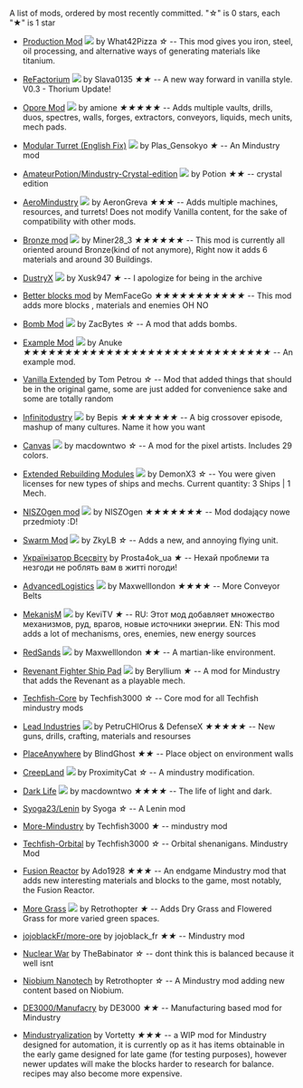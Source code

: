 
A list of mods, ordered by most recently committed. "☆" is 0 stars, each "★" is 1 star


  * [Production Mod](https://github.com/What42Pizza/Mindustry-Production-Mod) ![](images/mindustry-production-mod-icon.png) by What42Pizza *☆* -- This mod gives you iron, steel, oil processing, and alternative ways of generating materials like titanium.

  * [ReFactorium](https://github.com/Slava0135/ReFactorium) ![](images/refactorium-icon.png) by Slava0135 *★★* -- A new way forward in vanilla style. V0.3 - Thorium Update!

  * [Opore Mod](https://github.com/xamionex/Opore-Mod) ![](images/opore-mod-icon.png) by amione *★★★★★* -- Adds multiple vaults, drills, duos, spectres, walls, forges, extractors, conveyors, liquids, mech units, mech pads.

  * [Modular Turret (English Fix)](https://github.com/xhz313123/Modular-Turret) ![](images/modular-turret-icon.png) by Plas_Gensokyo *★* -- An Mindustry mod

  * [AmateurPotion/Mindustry-Crystal-edition](https://github.com/AmateurPotion/Mindustry-Crystal-edition) ![](images/mindustry-crystal-edition-icon.png) by Potion *★★* -- crystal edition

  * [AeroMindustry](https://github.com/AeronGreva/AeroMindustry) ![](images/aeromindustry-icon.png) by AeronGreva *★★★* -- Adds multiple machines, resources, and turrets!
Does not modify Vanilla content, for the sake of compatibility with other mods.

  * [Bronze mod](https://github.com/Miner28/Bronze-Mod) ![](images/bronze-mod-icon.png) by Miner28_3 *★★★★★★* -- This mod is currently all oriented around Bronze(kind of not anymore), Right now it adds 6 materials and around 30 Buildings.

  * [DustryX](https://github.com/Xusk947/DustryX) ![](images/dustryx-icon.png) by Xusk947 *★* -- I apologize for being in the archive

  * [Better blocks mod](https://github.com/MemFaceGo/Better-Blocks-Mod)  by MemFaceGo *★★★★★★★★★★★* -- This mod adds more blocks , materials and enemies OH NO

  * [Bomb Mod](https://github.com/ZacBytes/BombMod) ![](images/bombmod-icon.png) by ZacBytes *☆* -- A mod that adds bombs.

  * [Example Mod](https://github.com/Anuken/ExampleMod) ![](images/examplemod-icon.png) by Anuke *★★★★★★★★★★★★★★★★★★★★★★★★★★★★★★* -- An example mod.

  * [Vanilla Extended](https://github.com/ballgamer56/VanillaExtended)  by Tom Petrou *☆* -- Mod that added things that should be in the original game, some are just added for convenience sake and some are totally random

  * [Infinitodustry](https://github.com/ThatOneBepis/Infinitodustry) ![](images/infinitodustry-icon.png) by Bepis *★★★★★★★* -- A big crossover episode, mashup of many cultures. Name it how you want

  * [Canvas](https://github.com/ZkyLB/Canvas) ![](images/canvas-icon.png) by macdowntwo *☆* -- A mod for the pixel artists. Includes 29 colors.

  * [Extended Rebuilding Modules](https://github.com/DemonX3/DemonX3-ERM) ![](images/demonx3-erm-icon.png) by DemonX3 *☆* -- You were given licenses for new types of ships and mechs. Current quantity: 3 Ships | 1 Mech.

  * [NISZOgen mod](https://github.com/niszogen/mindustrymod1) ![](images/mindustrymod1-icon.png) by NISZOgen *★★★★★★★* -- Mod dodający nowe przedmioty :D!

  * [Swarm Mod](https://github.com/ZkyLB/Swarm-Mod) ![](images/swarm-mod-icon.png) by ZkyLB *☆* -- Adds a new, and annoying flying unit.

  * [Українізатор Всесвіту](https://github.com/Prosta4okua/Ukrajinisator)  by Prosta4ok_ua *★* -- Нехай проблеми та незгоди не роблять вам в житті погоди!

  * [AdvancedLogistics](https://github.com/Maxwelllondon92/AdvancedLogisticsMod) ![](images/advancedlogisticsmod-icon.png) by Maxwelllondon *★★★★* -- More Conveyor Belts

  * [MekanisM](https://github.com/KeviTV/MekanisM) ![](images/mekanism-icon.png) by KeviTV *★* -- RU: Этот мод добавляет множество механизмов, руд, врагов, новые источники энергии.
EN: This mod adds a lot of mechanisms, ores, enemies, new energy sources

  * [RedSands](https://github.com/Maxwelllondon92/RedSands) ![](images/redsands-icon.png) by Maxwelllondon *★★* -- A martian-like environment.

  * [Revenant Fighter Ship Pad](https://github.com/BasedUser/RevenantMod) ![](images/revenantmod-icon.png) by Beryllium *★* -- A mod for Mindustry that adds the Revenant as a playable mech.

  * [Techfish-Core](https://github.com/TechFish3000/Techfish-Core)  by Techfish3000 *☆* -- Core mod for all Techfish mindustry mods

  * [Lead Industries](https://github.com/PetruCHIOrus/lead_ind) ![](images/lead_ind-icon.png) by PetruCHIOrus & DefenseX *★★★★★* -- New guns, drills, crafting, materials and resourses

  * [PlaceAnywhere](https://github.com/BlindGhostPL/PlaceAnywhere)  by BlindGhost *★★* -- Place object on environment walls

  * [CreepLand](https://github.com/ProximityCatz/CreepLand) ![](images/creepland-icon.png) by ProximityCat *☆* -- A mindustry modification.

  * [Dark Life](https://github.com/ZkyLB/Dark-Life) ![](images/dark-life-icon.png) by macdowntwo *★★★★* -- The life of light and dark.

  * [Syoga23/Lenin](https://github.com/Syoga23/Lenin)  by Syoga *☆* -- A Lenin mod

  * [More-Mindustry](https://github.com/TechFish3000/More-Mindustry)  by Techfish3000 *★* -- mindustry mod

  * [Techfish-Orbital](https://github.com/TechFish3000/Techfish-Orbital)  by Techfish3000 *☆* -- Orbital shenanigans. Mindustry Mod

  * [Fusion Reactor](https://github.com/ado1928/Fusion-Reactor-mod)  by Ado1928 *★★★* -- An endgame Mindustry mod that adds new interesting materials and blocks to the game, most notably, the Fusion Reactor.

  * [More Grass](https://github.com/Retrothopter/More-Grass) ![](images/more-grass-icon.png) by Retrothopter *★* -- Adds Dry Grass and Flowered Grass for more varied green spaces.

  * [jojoblackFr/more-ore](https://github.com/jojoblackFr/more-ore)  by jojoblack_fr *★★* -- Mindustry mod

  * [Nuclear War](https://github.com/TheBabinator/NuclearWar)  by TheBabinator *☆* -- dont think this is balanced because it well isnt

 * [Niobium Nanotech](https://github.com/Retrothopter/Niobium-Nanotech)  by Retrothopter *☆* -- A Mindustry mod adding new content based on Niobium.

  * [DE3000/Manufacry](https://github.com/DE3000/Manufacry)  by DE3000 *★★* -- Manufacturing based mod for Mindustry
  
  * [Mindustryalization](https://github.com/Vortetty/Mindustryalization/)  by Vortetty *★★★* -- a WIP mod for Mindustry designed for automation, it is currently op as it has items obtainable in the early game designed for late game (for testing purposes), however newer updates will make the blocks harder to research for balance. recipes may also become more expensive.
